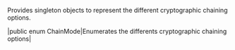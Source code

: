 
Provides singleton objects to represent the different cryptographic chaining options.

|public enum ChainMode|Enumerates the differents cryptographic chaining options|
